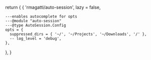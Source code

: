 return {
  {
    'rmagatti/auto-session',
    lazy = false,

    ---enables autocomplete for opts
    ---@module "auto-session"
    ---@type AutoSession.Config
    opts = {
      suppressed_dirs = { '~/', '~/Projects', '~/Downloads', '/' },
      -- log_level = 'debug',
    },
  },
}


